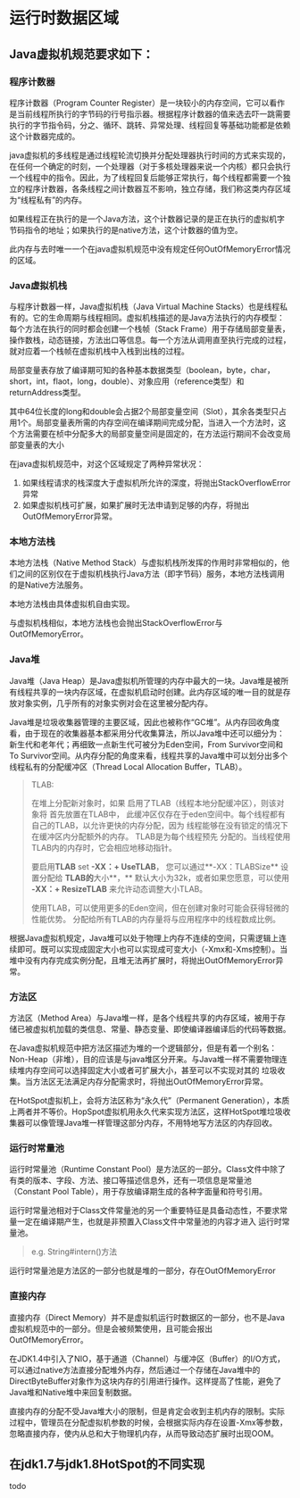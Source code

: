 # 运行时数据区域

## Java虚拟机规范要求如下：

### 程序计数器

程序计数器（Program Counter Register）是一块较小的内存空间，它可以看作是当前线程所执行的字节码的行号指示器。根据程序计数器的值来选去吓一跳需要执行的字节指令码，分之、循环、跳转、异常处理、线程回复等基础功能都是依赖这个计数器完成的。

java虚拟机的多线程是通过线程轮流切换并分配处理器执行时间的方式来实现的，在任何一个确定的时刻，一个处理器（对于多核处理器来说一个内核）都只会执行一个线程中的指令。因此，为了线程回复后能够正常执行，每个线程都需要一个独立的程序计数器，各条线程之间计数器互不影响，独立存储，我们称这类内存区域为“线程私有”的内存。

如果线程正在执行的是一个Java方法，这个计数器记录的是正在执行的虚拟机字节码指令的地址；如果执行的是native方法，这个计数器的值为空。

此内存与去时唯一一个在java虚拟机规范中没有规定任何OutOfMemoryError情况的区域。

### Java虚拟机栈

与程序计数器一样，Java虚拟机栈（Java Virtual Machine Stacks）也是线程私有的。它的生命周期与线程相同。虚拟机栈描述的是Java方法执行的内存模型：每个方法在执行的同时都会创建一个栈帧（Stack Frame）用于存储局部变量表，操作数栈，动态链接，方法出口等信息。每一个方法从调用直至执行完成的过程，就对应着一个栈帧在虚拟机栈中入栈到出栈的过程。

局部变量表存放了编译期可知的各种基本数据类型（boolean，byte，char，short，int，flaot，long，double）、对象应用（reference类型）和returnAddress类型。

其中64位长度的long和double会占据2个局部变量空间（Slot），其余各类型只占用1个。局部变量表所需的内存空间在编译期间完成分配，当进入一个方法时，这个方法需要在桢中分配多大的局部变量空间是固定的，在方法运行期间不会改变局部变量表的大小

在java虚拟机规范中，对这个区域规定了两种异常状况：

1. 如果线程请求的栈深度大于虚拟机所允许的深度，将抛出StackOverflowError异常
2. 如果虚拟机栈可扩展，如果扩展时无法申请到足够的内存，将抛出OutOfMemoryError异常。

### 本地方法栈

本地方法栈（Native Method Stack）与虚拟机栈所发挥的作用时非常相似的，他们之间的区别仅在于虚拟机栈执行Java方法（即字节码）服务，本地方法栈调用的是Native方法服务。

本地方法栈由具体虚拟机自由实现。

与虚拟机栈相似，本地方法栈也会抛出StackOverflowError与OutOfMemoryError。

### Java堆

Java堆（Java Heap）是Java虚拟机所管理的内存中最大的一块。Java堆是被所有线程共享的一块内存区域，在虚拟机启动时创建。此内存区域的唯一目的就是存放对象实例，几乎所有的对象实例对会在这里被分配内存。

Java堆是垃圾收集器管理的主要区域，因此也被称作“GC堆”。从内存回收角度看，由于现在的收集器基本都采用分代收集算法，所以Java堆中还可以细分为：新生代和老年代；再细致一点新生代可被分为Eden空间，From Survivor空间和To Survivor空间。从内存分配的角度来看，线程共享的Java堆中可以划分出多个线程私有的分配缓冲区（Thread Local Allocation Buffer，TLAB）。

> TLAB:
>
> 在堆上分配新对象时，如果   启用了TLAB（线程本地分配缓冲区），则该对象将  首先放置在TLAB中， 此缓冲区仅存在于eden空间中。每个线程都有自己的TLAB，以允许更快的内存分配，因为 线程能够在没有锁定的情况下在缓冲区内分配额外的内存。 TLAB是为每个线程预先  分配的。当线程使用TLAB内的内存时，它会相应地移动指针。
>
> 
> 要启用**TLAB** set  **-XX：+ UseTLAB**，  您可以通过**-XX：TLABSize** 设置分配给  **TLAB的**大小**，** 默认大小为32k，或者如果您愿意，可以使用  **-XX：+ ResizeTLAB** 来允许动态调整大小TLAB。
>
> 使用TLAB，可以使用更多的Eden空间，但在创建对象时可能会获得轻微的性能优势。
> 分配给所有TLAB的内存量将与应用程序中的线程数成比例。

根据Java虚拟机规定，Java堆可以处于物理上内存不连续的空间，只需逻辑上连续即可。既可以实现成固定大小也可以实现成可变大小（-Xmx和-Xms控制）。当堆中没有内存完成实例分配，且堆无法再扩展时，将抛出OutOfMemoryError异常。

### 方法区

方法区（Method Area）与Java堆一样，是各个线程共享的内存区域，被用于存储已被虚拟机加载的类信息、常量、静态变量、即使编译器编译后的代码等数据。

在Java虚拟机规范中把方法区描述为堆的一个逻辑部分，但是有着一个别名：Non-Heap（非堆），目的应该是与java堆区分开来。与Java堆一样不需要物理连续堆内存空间可以选择固定大小或者可扩展大小，甚至可以不实现对其的 垃圾收集。当方法区无法满足内存分配需求时，将抛出OutOfMemoryError异常。

在HotSpot虚拟机上，会将方法区称为“永久代”（Permanent Generation），本质上两者并不等价。HopSpot虚拟机用永久代来实现方法区，这样HotSpot堆垃圾收集器可以像管理Java堆一样管理这部分内存，不用特地写方法区的内存回收。

### 运行时常量池

运行时常量池（Runtime Constant Pool）是方法区的一部分。Class文件中除了有类的版本、字段、方法、接口等描述信息外，还有一项信息是常量池（Constant Pool Table），用于存放编译期生成的各种字面量和符号引用。

运行时常量池相对于Class文件常量池的另一个重要特征是具备动态性，不要求常量一定在编译期产生，也就是非预置入Class文件中常量池的内容才进入 运行时常量池。

> e.g.  String#intern()方法

运行时常量池是方法区的一部分也就是堆的一部分，存在OutOfMemoryError

### 直接内存

直接内存（Direct Memory）并不是虚拟机运行时数据区的一部分，也不是Java虚拟机规范中的一部分。但是会被频繁使用，且可能会报出OutOfMemoryError。

在JDK1.4中引入了NIO，基于通道（Channel）与缓冲区（Buffer）的I/O方式，可以通过native方法直接分配堆外内存，然后通过一个存储在Java堆中的DirectByteBuffer对象作为这块内存的引用进行操作。这样提高了性能，避免了Java堆和Native堆中来回复制数据。

直接内存的分配不受Java堆大小的限制，但是肯定会收到主机内存的限制。实际过程中，管理员在分配虚拟机参数的时候，会根据实际内存在设置-Xmx等参数，忽略直接内存，使内从总和大于物理机内存，从而导致动态扩展时出现OOM。

## 在jdk1.7与jdk1.8HotSpot的不同实现

todo